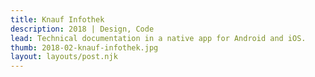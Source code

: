 ```yaml
---
title: Knauf Infothek
description: 2018 | Design, Code
lead: Technical documentation in a native app for Android and iOS.
thumb: 2018-02-knauf-infothek.jpg
layout: layouts/post.njk
---
```

